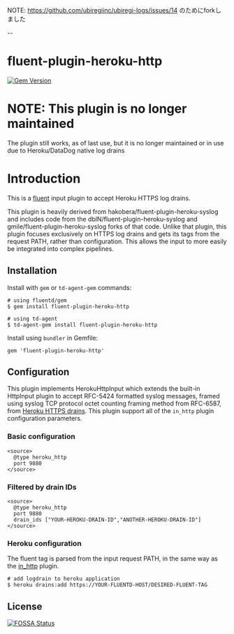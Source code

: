 NOTE: https://github.com/ubiregiinc/ubiregi-logs/issues/14 のためにforkしました

--

# fluent-plugin-heroku-http

[![Gem Version](https://badge.fury.io/rb/fluent-plugin-heroku-http.svg)](https://badge.fury.io/rb/fluent-plugin-heroku-http)

# NOTE: This plugin is no longer maintained

The plugin still works, as of last use, but it is no longer maintained or in use due to Heroku/DataDog native log drains

# Introduction

This is a [fluent](https://fluentd.org) input plugin to accept Heroku HTTPS
log drains.

This plugin is heavily derived from hakobera/fluent-plugin-heroku-syslog
and includes code from the dblN/fluent-plugin-heroku-syslog and
gmile/fluent-plugin-heroku-syslog forks of that code. Unlike that plugin,
this plugin focuses exclusively on HTTPS log drains and gets its tags from
the request PATH, rather than configuration. This allows the input to more
easily be integrated into complex pipelines.

## Installation

Install with `gem` or `td-agent-gem` commands:
```
# using fluentd/gem
$ gem install fluent-plugin-heroku-http

# using td-agent
$ td-agent-gem install fluent-plugin-heroku-http
```

Install using `bundler` in Gemfile:
```
gem 'fluent-plugin-heroku-http'
```

## Configuration

This plugin implements HerokuHttpInput which extends the built-in HttpInput
plugin to accept RFC-5424 formatted syslog messages, framed using syslog TCP
protocol octet counting framing method from RFC-6587, from [Heroku HTTPS
drains](https://devcenter.heroku.com/articles/log-drains#https-drains). This
plugin support all of the `in_http` plugin configuration parameters.

### Basic configuration

```
<source>
  @type heroku_http
  port 9880
</source>
```

### Filtered by drain IDs

```
<source>
  @type heroku_http
  port 9880
  drain_ids ["YOUR-HEROKU-DRAIN-ID","ANOTHER-HEROKU-DRAIN-ID"]
</source>
```

### Heroku configuration

The fluent tag is parsed from the input request PATH, in the same way as the
[in_http](https://docs.fluentd.org/v1.0/articles/in_http#basic-usage) plugin.

```
# add logdrain to heroku application
$ heroku drains:add https://YOUR-FLUENTD-HOST/DESIRED-FLUENT-TAG
```


## License
[![FOSSA Status](https://app.fossa.io/api/projects/git%2Bgithub.com%2FApplauseOSS%2Ffluent-plugin-heroku-http.svg?type=large)](https://app.fossa.io/projects/git%2Bgithub.com%2FApplauseOSS%2Ffluent-plugin-heroku-http?ref=badge_large)
